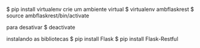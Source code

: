 $ pip install virtualenv
crie um ambiente virtual
$ virtualenv ambflaskrest
$ source ambflaskrest/bin/activate

para desativar
$ deactivate

instalando as bibliotecas
$ pip install Flask
$ pip install Flask-Restful



